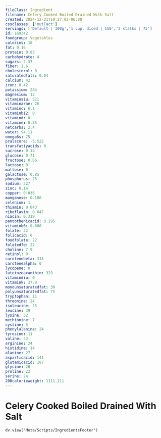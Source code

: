 ```yaml
---
fileClass: Ingredient
filename: Celery Cooked Boiled Drained With Salt
created: 2024-12-21T19:27:02-06:00
cssclasses: ['nutFact']
servings: ['Default | 100g','1 cup, diced | 150','2 stalks | 75']
id: 169342
foodgroup: Vegetables
calories: 18
fat: 0.16
protein: 0.83
carbohydrate: 4
sugars: 2.37
fiber: 1.6
cholesterol: 0
saturatedfats: 0.04
calcium: 42
iron: 0.42
potassium: 284
magnesium: 12
vitaminaiu: 521
vitaminarae: 26
vitaminc: 6.1
vitaminb12: 0
vitamind: 0
vitamine: 0.35
netcarbs: 2.4
water: 94.11
omega6s: 75
pralscore: -5.522
transfattyacids: 0
sucrose: 0.14
glucose: 0.71
fructose: 0.66
lactose: 0
maltose: 0
galactose: 0.85
phosphorus: 25
sodium: 327
zinc: 0.14
copper: 0.036
manganese: 0.106
selenium: 1
thiamin: 0.043
riboflavin: 0.047
niacin: 0.319
pantothenicacid: 0.195
vitaminb6: 0.086
folate: 22
folicacid: 0
foodfolate: 22
folatedfe: 22
choline: 7.9
retinol: 0
carotenebeta: 313
carotenealpha: 0
lycopene: 0
luteinzeaxanthin: 329
vitamindiu: 0
vitamink: 37.8
monounsaturatedfat: 30
polyunsaturatedfat: 75
tryptophan: 11
threonine: 24
isoleucine: 25
leucine: 39
lysine: 32
methionine: 7
cystine: 5
phenylalanine: 24
tyrosine: 11
valine: 33
arginine: 24
histidine: 14
alanine: 27
asparticacid: 141
glutamicacid: 107
glycine: 26
proline: 22
serine: 24
200calorieweight: 1111.111
---
```


# Celery Cooked Boiled Drained With Salt

```dataviewjs
dv.view("Meta/Scripts/IngredientsFooter")
```